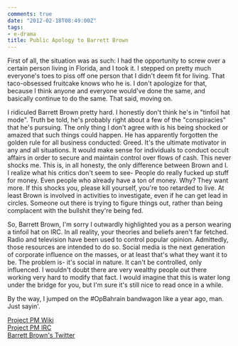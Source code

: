 ```yaml
---
comments: true
date: "2012-02-18T08:49:00Z"
tags:
- e-drama
title: Public Apology to Barrett Brown
---
```


First of all, the situation was as such: I had the opportunity to screw over a
certain person living in Florida, and I took it. I stepped on pretty much
everyone's toes to piss off one person that I didn't deem fit for living. That
taco-obsessed fruitcake knows who he is. I don't apologize for that, because I
think anyone and everyone would've done the same, and basically continue to do
the same. That said, moving on.

I ridiculed Barrett Brown pretty hard. I honestly don't think he's in "tinfoil
hat mode". Truth be told, he's probably right about a few of the "conspiracies"
that he's pursuing. The only thing I don't agree with is his being shocked or
amazed that such things could happen. He has apparently forgotten the golden
rule for all business conducted: Greed. It's the ultimate motivator in any and
all situations. It would make sense for individuals to conduct occult affairs in
order to secure and maintain control over flows of cash. This never shocks me.
This is, in all honesty, the only difference between Brown and I. I realize what
his critics don't seem to see- People do really fucked up stuff for money. Even
people who already have a ton of money. Why? They want more. If this shocks you,
please kill yourself, you're too retarded to live. At least Brown is involved in
activities to investigate, even if he can get lead in circles. Someone out there
is trying to figure things out, rather than being complacent with the bullshit
they're being fed.

So, Barrett Brown, I'm sorry I outwardly highlighted you as a person wearing a
tinfoil hat on IRC. In all reality, your theories and beliefs aren't far
fetched. Radio and television have been used to control popular opinion.
Admittedly, those resources are intended to do so. Social media is the next
generation of corporate influence on the masses, or at least that's what they
want it to be. The problem is- it's social in nature. It can't be controlled,
only influenced. I wouldn't doubt there are very wealthy people out there
working very hard to modify that fact. I would imagine that this is water long
under the bridge for you, but I'm sure it's still nice to read once in a while.

By the way, I jumped on the #OpBahrain bandwagon like a year ago, man. Just
sayin'.

[Project PM Wiki](http://wiki.echelon2.org/wiki/Main_Page)  
[Project PM IRC](ircs://project-pm.org:6697)  
[Barrett Brown's Twitter](https://twitter.com/#!/BarrettBrownLOL)  
